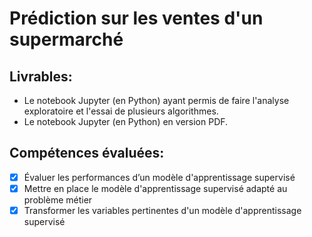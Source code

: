 # Prédiction sur les ventes d'un supermarché
## Livrables:
* Le notebook Jupyter (en Python) ayant permis de faire l'analyse exploratoire et l'essai de plusieurs algorithmes.
* Le notebook Jupyter (en Python) en version PDF.

## Compétences évaluées:
- [x] Évaluer les performances d’un modèle d'apprentissage supervisé
- [x] Mettre en place le modèle d'apprentissage supervisé adapté au problème métier
- [x] Transformer les variables pertinentes d'un modèle d'apprentissage supervisé
